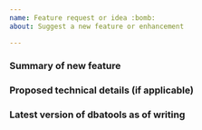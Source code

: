 ```yaml
---
name: Feature request or idea :bomb:
about: Suggest a new feature or enhancement

---
```


### Summary of new feature

<!--
Clear/concise description of what the problem is that the new feature can solve.
-->

### Proposed technical details (if applicable)

<!--
e.g. Blog post reference that shows example code or functionality
-->

### Latest version of dbatools as of writing

<!--
Please provide the latest released version of dbatools module.
-->
